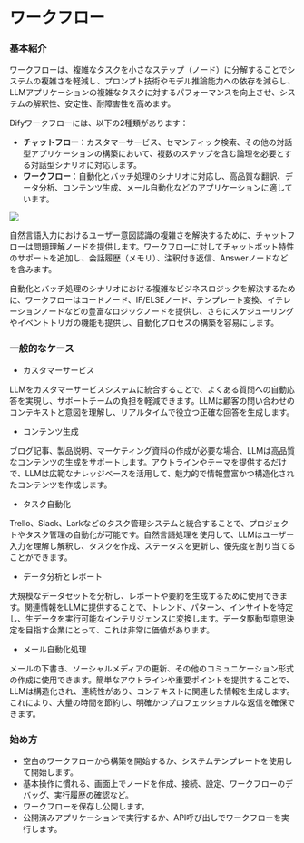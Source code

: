# ワークフロー

### 基本紹介

ワークフローは、複雑なタスクを小さなステップ（ノード）に分解することでシステムの複雑さを軽減し、プロンプト技術やモデル推論能力への依存を減らし、LLMアプリケーションの複雑なタスクに対するパフォーマンスを向上させ、システムの解釈性、安定性、耐障害性を高めます。

Difyワークフローには、以下の2種類があります：

* **チャットフロー**：カスタマーサービス、セマンティック検索、その他の対話型アプリケーションの構築において、複数のステップを含む論理を必要とする対話型シナリオに対応します。
* **ワークフロー**：自動化とバッチ処理のシナリオに対応し、高品質な翻訳、データ分析、コンテンツ生成、メール自動化などのアプリケーションに適しています。

![](https://assets-docs.dify.ai/dify-enterprise-mintlify/jp/guides/workflow/de69dc304524b6c748951fdd19442d05.png)

自然言語入力におけるユーザー意図認識の複雑さを解決するために、チャットフローは問題理解ノードを提供します。ワークフローに対してチャットボット特性のサポートを追加し、会話履歴（メモリ）、注釈付き返信、Answerノードなどを含みます。

自動化とバッチ処理のシナリオにおける複雑なビジネスロジックを解決するために、ワークフローはコードノード、IF/ELSEノード、テンプレート変換、イテレーションノードなどの豊富なロジックノードを提供し、さらにスケジューリングやイベントトリガの機能も提供し、自動化プロセスの構築を容易にします。

### 一般的なケース

* カスタマーサービス

LLMをカスタマーサービスシステムに統合することで、よくある質問への自動応答を実現し、サポートチームの負担を軽減できます。LLMは顧客の問い合わせのコンテキストと意図を理解し、リアルタイムで役立つ正確な回答を生成します。

* コンテンツ生成

ブログ記事、製品説明、マーケティング資料の作成が必要な場合、LLMは高品質なコンテンツの生成をサポートします。アウトラインやテーマを提供するだけで、LLMは広範なナレッジベースを活用して、魅力的で情報豊富かつ構造化されたコンテンツを作成します。

* タスク自動化

Trello、Slack、Larkなどのタスク管理システムと統合することで、プロジェクトやタスク管理の自動化が可能です。自然言語処理を使用して、LLMはユーザー入力を理解し解釈し、タスクを作成、ステータスを更新し、優先度を割り当てることができます。

* データ分析とレポート

大規模なデータセットを分析し、レポートや要約を生成するために使用できます。関連情報をLLMに提供することで、トレンド、パターン、インサイトを特定し、生データを実行可能なインテリジェンスに変換します。データ駆動型意思決定を目指す企業にとって、これは非常に価値があります。

* メール自動化処理

メールの下書き、ソーシャルメディアの更新、その他のコミュニケーション形式の作成に使用できます。簡単なアウトラインや重要ポイントを提供することで、LLMは構造化され、連続性があり、コンテキストに関連した情報を生成します。これにより、大量の時間を節約し、明確かつプロフェッショナルな返信を確保できます。

### 始め方

* 空白のワークフローから構築を開始するか、システムテンプレートを使用して開始します。
* 基本操作に慣れる、画面上でノードを作成、接続、設定、ワークフローのデバッグ、実行履歴の確認など。
* ワークフローを保存し公開します。
* 公開済みアプリケーションで実行するか、API呼び出しでワークフローを実行します。
